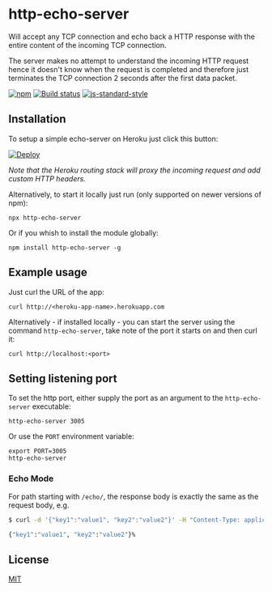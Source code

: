 # http-echo-server

Will accept any TCP connection and echo back a HTTP response with the
entire content of the incoming TCP connection.

The server makes no attempt to understand the incoming HTTP request
hence it doesn't know when the request is completed and therefore just
terminates the TCP connection 2 seconds after the first data packet.

[![npm](https://img.shields.io/npm/v/http-echo-server.svg)](https://www.npmjs.com/package/http-echo-server)
[![Build status](https://travis-ci.org/watson/http-echo-server.svg?branch=master)](https://travis-ci.org/watson/http-echo-server)
[![js-standard-style](https://img.shields.io/badge/code%20style-standard-brightgreen.svg?style=flat)](https://github.com/feross/standard)

## Installation

To setup a simple echo-server on Heroku just click this button:

[![Deploy](https://www.herokucdn.com/deploy/button.png)](https://heroku.com/deploy)

*Note that the Heroku routing stack will proxy the incoming request and
add custom HTTP headers.*

Alternatively, to start it locally just run (only supported on newer
versions of npm):

```
npx http-echo-server
```

Or if you whish to install the module globally:

```
npm install http-echo-server -g
```

## Example usage

Just curl the URL of the app:

```
curl http://<heroku-app-name>.herokuapp.com
```

Alternatively - if installed locally - you can start the server using
the command `http-echo-server`, take note of the port it starts on and
then curl it:

```
curl http://localhost:<port>
```

## Setting listening port

To set the http port, either supply the port as an argument to the
`http-echo-server` executable:

```
http-echo-server 3005
```

Or use the `PORT` environment variable:

```
export PORT=3005
http-echo-server
```

### Echo Mode

For path starting with `/echo/`, the response body is exactly the same as the request body, e.g.

```sh
$ curl -d '{"key1":"value1", "key2":"value2"}' -H "Content-Type: application/json" -X POST http://localhost:3000/echo/data

{"key1":"value1", "key2":"value2"}% 
```

## License

[MIT](LICENSE)
